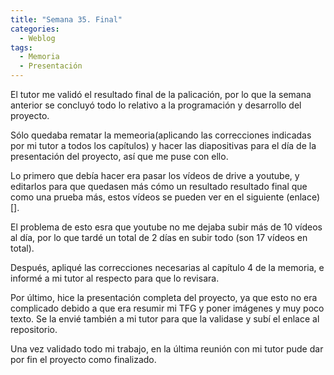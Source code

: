 ```yaml
---
title: "Semana 35. Final"
categories:
  - Weblog
tags:
  - Memoria
  - Presentación
---
```


El tutor me validó el resultado final de la palicación, por lo que la semana anterior se concluyó todo lo relativo a la programación y desarrollo del proyecto.

Sólo quedaba rematar la memeoria(aplicando las correcciones indicadas por mi tutor a todos los capítulos) y hacer las diapositivas para el día de la presentación del proyecto, así que me puse con ello.

Lo primero que debía hacer era pasar los vídeos de drive a youtube, y editarlos para que quedasen más cómo un resultado resultado final que como una prueba más, estos vídeos se pueden ver en el siguiente (enlace)[].

El problema de esto esra que youtube no me dejaba subir más de 10 vídeos al día, por lo que tardé un total de 2 días en subir todo (son 17 vídeos en total).

Después, apliqué las correcciones necesarias al capítulo 4 de la memoria, e informé a mi tutor al respecto para que lo revisara.

Por último, hice la presentación completa del proyecto, ya que esto no era complicado debido a que era resumir mi TFG y poner imágenes y muy poco texto. Se la envié también a mi tutor para que la validase y subí el enlace al repositorio.

Una vez validado todo mi trabajo, en la última reunión con mi tutor pude dar por fin el proyecto como finalizado.
